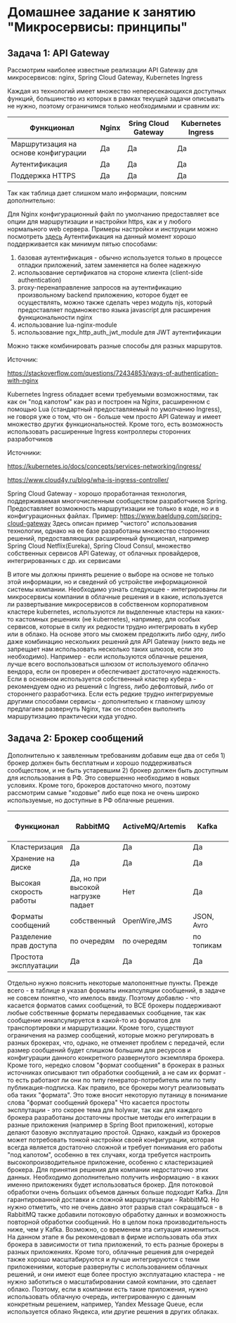 # Домашнее задание к занятию "Микросервисы: принципы"

## Задача 1: API Gateway

Рассмотрим наиболее известные реализации API Gateway для микросервисов: nginx, Spring Cloud Gateway, Kubernetes Ingress

Каждая из технологий имеет множество непересекающихся доступных функций, большинство из которых в рамках текущей задачи описывать не нужно, поэтому ограничимся только необходимыми и сравним их:

| Функционал     | Nginx | Sring Cloud Gateway | Kubernetes Ingress |
|----------------|-------|---|--------------------|
| Маршрутизация на основе конфигурации | Да    | Да| Да                 |
| Аутентификация | Да    | Да | Да                 |
| Поддержка HTTPS | Да | Да | Да |

Так как таблица дает слишком мало информации, поясним дополнительно:

Для Nginx конфигурационный файл по умолчанию предоставляет все опции для маршрутизации и настройки https, как и у любого нормального web сервера. Примеры настройки и инструкции можно посмотреть [здесь](https://www.nginx.com/blog/deploying-nginx-plus-as-an-api-gateway-part-1/) Аутентификация на данный момент хорошо поддерживается как минимум пятью способами:
1) базовая аутентификация - обычно используется только в процессе отладки приложений, затем заменяется на более надежную
2) использование сертификатов на стороне клиента (client-side authentication)
3) proxy-перенаправление запросов на аутентификацию произвольному backend приложению, которое будет ее осуществлять, можно также сделать через модуль njs, который предоставляет подмножество языка javascript для расширения функциональности nginx
4) использование lua-nginx-module
5) использование ngx_http_auth_jwt_module для JWT аутентификации

Можно также комбинировать разные способы для разных маршрутов.

Источник: 

https://stackoverflow.com/questions/72434853/ways-of-authentication-with-nginx

Kubernetes Ingress обладает всеми требуемыми возможностями, так как он "под капотом" как раз и построен на Nginx, расширенном с помощью Lua (стандартный предоставляемый по умолчанию Ingress), не говоря уже о том, что он - больше чем просто API Gateway и имеет множество других функциональностей. Кроме того, есть возможность использовать расширенные Ingress контроллеры сторонних разработчиков

Источники: 

https://kubernetes.io/docs/concepts/services-networking/ingress/

https://www.cloud4y.ru/blog/wha-is-ingress-controller/

Spring Cloud Gateway - хорошо проработанная технология, поддерживаемая многочисленным сообществом разработчиков Spring. Предоставляет возможность маршрутизации не только в коде, но и в конфигурационных файлах. Пример: https://www.baeldung.com/spring-cloud-gateway
Здесь описан пример "чистого" использования технологии, однако на ее базе разработаны множество сторонних решений, предоставляющих расширенный функционал, например Spring Cloud Netflix(Eureka), Spring Cloud Consul, множество собственных сервисов API Gateway, от облачных провайдеров, интегрированных с др. их сервисами

В итоге мы должны принять решение о выборе на основе не только этой информации, но и сведений об устройстве информационной системы компании. Необходимо узнать следующее - интегрированы ли микросервисы компании в облачные решения и в какие, используется ли развертывание микросервисов в собственном корпоративном кластере kubernetes, используются ли выделенные кластеры на каких-то кастомных решениях (не kubernetes), например, для особых сервисов, которые в силу их редкости трудно интегрировать в кубер или в облако. На основе этого мы сможем предолжить либо одну, либо даже комбинацию нескольких решений для API Gateway (никто ведь не запрещает нам использовать несколько таких шлюзов, если это необходимо). Например - если используются облачные решения, лучше всего воспользоваться шлюзом от используемого облачно вендора, если он проверен и обеспечивает достаточную надежность. Если в основном используется собственный кластер кубера - рекомендуем одно из решений с Ingress, либо дефолтовый, либо от стороннего разработчика. Если есть редкие трудно интегрируемые другими способами сервисы - дополнительно к главному шлюзу предлагаем развернуть Nginx, так он способен выполнить маршрутизацию практически куда угодно.

## Задача 2: Брокер сообщений

Дополнительно к заявленным требованиям добавим еще два от себя 1) брокер должен быть бесплатным и хорошо поддерживаться сообществом, и не быть устаревшим 2) брокер должен быть доступным для использования в РФ. Это совершенно необходимо в новых условиях. Кроме того, брокеров достаточно много, поэтому рассмотрим самые "ходовые" либо еще пока не очень широко используемые, но доступные в РФ облачные решения.

| Функционал              | RabbitMQ                           | ActiveMQ/Artemis | Kafka      | Yandex Message Queue |
|-------------------------|------------------------------------|------------------|------------|----------------------|
| Кластеризация           | Да                                 | Да               | Да         | Да                   |
| Хранение на диске       | Да                                 | Да               | Да         | Да                   |
| Высокая скорость работы | Да, но при высокой нагрузке падает | Нет              | Да         | Да                   |
| Форматы сообщений       | собственный                        | OpenWire,JMS     | JSON, Avro | информация закрыта   |
| Разделение прав доступа | по очередям                        | по очередям      | по топикам | по ролям             |
| Простота эксплуатации   | Да                                 | Да               | Да         | Да                   |

Отдельно нужно пояснить некоторые малопонятные пункты. Прежде всего - в таблице я указал форматы инкапсуляции сообщений, в задаче не совсем понятно, что имелось ввиду. Поэтому добавлю - что касается форматов самих сообщений, то ВСЕ брокеры поддерживают любые собственные форматы передаваемых сообщение, так как сообщение инкапсулируется в какой-то из форматов для транспортировки и маршрутизации. Кроме того, существуют ограничения на размер сообщений, которые можно регулировать в разных брокерах, что, однако, не отменяет проблем с передачей, если размер сообщений будет слишком большим для ресурсов и конфигурации данного конкретного развернутого экземпляра брокера. Кроме того, нередко словом "формат сообщения" в брокерах в разных источниках описывают тип обработки сообщений, а не сам их формат - то есть работают ли они по типу генератор-потребитель или по типу публикация-подписка. Как правило, все брокеры могут реализовывать оба таких "формата". Это тоже вносит некоторую путаницу в понимание слова "формат сообщений брокера"
Что касается простоты эксплутации - это скорее тема для holywar, так как для каждого брокера разработаны достаточны простые методы его интеграции в разные приложения (например в Spring Boot приложения), которые делают базовую эксплуатацию простой. Однако, каждый из брокеров может потребовать тонкой настройки своей конфигурации, которая всегда является достаточно сложной и требует понимания его работы "под капотом", особенно в тех случаях, когда требуется настроить высокопроизводительное приложение, особенно с кластеризацией брокера.
Для принятия решения для компании недостаточно этих данных. Необходимо дополнительно получить информацию - в каких именно приложениях будет использоваться брокер. Для потоковой обработки очень больших объемов данных больше подходит Kafka. Для гарантированной доставки и сложной маршрутизации - RabbitMQ. Но нужно отметить, что не очень давно этот разрыв стал сокращаться - в RabbitMQ также добавили потоковую обработку данных и возможность повторной обработки сообщений. Но в целом пока производительность ниже, чем у Kafka. Возможно, со временем эта ситуация измениться. На данном этапе я бы рекомендовал в фирме использовать оба этих брокера в зависимости от типа приложений, то есть разные брокеры в разных приложениях. Кроме того, облачные решения для очередей также хорошо масштабируются и лучше интегрируются с теми приложениями, которые развернуты с использованием облачных решений, и они имеют еще более простую эксплуатацию кластера - не нужно заботиться о масштабировании самой компании, это сделает облако. Поэтому, если в компании есть такие приложения, нужно использовать облачную очередь, интегрированную с данным конкретным решением, например, Yandex Message Queue, если используется облако Яндекса, или другие решения в других облаках.